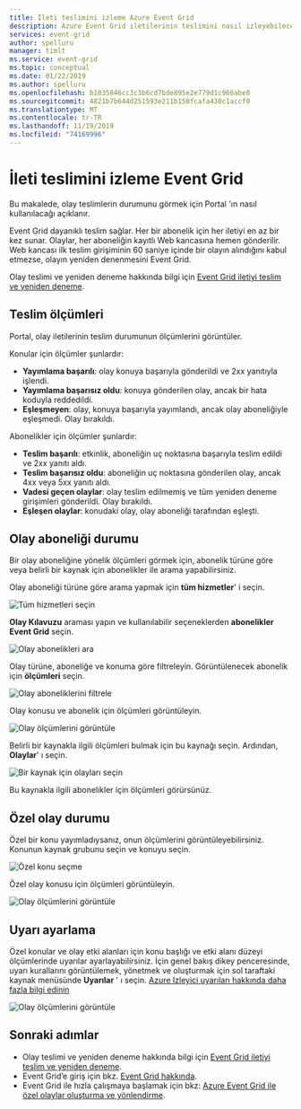 ```yaml
---
title: İleti teslimini izleme Azure Event Grid
description: Azure Event Grid iletilerinin teslimini nasıl izleyebileceğinizi açıklar.
services: event-grid
author: spelluru
manager: timlt
ms.service: event-grid
ms.topic: conceptual
ms.date: 01/22/2019
ms.author: spelluru
ms.openlocfilehash: b1035046cc3c3b6cd7bde895e2e779d1c966abe0
ms.sourcegitcommit: 4821b7b644d251593e211b150fcafa430c1accf0
ms.translationtype: MT
ms.contentlocale: tr-TR
ms.lasthandoff: 11/19/2019
ms.locfileid: "74169996"
---
```

# <a name="monitor-event-grid-message-delivery"></a>İleti teslimini izleme Event Grid 

Bu makalede, olay teslimlerin durumunu görmek için Portal 'ın nasıl kullanılacağı açıklanır.

Event Grid dayanıklı teslim sağlar. Her bir abonelik için her iletiyi en az bir kez sunar. Olaylar, her aboneliğin kayıtlı Web kancasına hemen gönderilir. Web kancası ilk teslim girişiminin 60 saniye içinde bir olayın alındığını kabul etmezse, olayın yeniden denenmesini Event Grid.

Olay teslimi ve yeniden deneme hakkında bilgi için [Event Grid iletiyi teslim ve yeniden deneme](delivery-and-retry.md).

## <a name="delivery-metrics"></a>Teslim ölçümleri

Portal, olay iletilerinin teslim durumunun ölçümlerini görüntüler.

Konular için ölçümler şunlardır:

* **Yayımlama başarılı**: olay konuya başarıyla gönderildi ve 2xx yanıtıyla işlendi.
* **Yayımlama başarısız oldu**: konuya gönderilen olay, ancak bir hata koduyla reddedildi.
* **Eşleşmeyen**: olay, konuya başarıyla yayımlandı, ancak olay aboneliğiyle eşleşmedi. Olay bırakıldı.

Abonelikler için ölçümler şunlardır:

* **Teslim başarılı**: etkinlik, aboneliğin uç noktasına başarıyla teslim edildi ve 2xx yanıtı aldı.
* **Teslim başarısız oldu**: aboneliğin uç noktasına gönderilen olay, ancak 4xx veya 5xx yanıtı aldı.
* **Vadesi geçen olaylar**: olay teslim edilmemiş ve tüm yeniden deneme girişimleri gönderildi. Olay bırakıldı.
* **Eşleşen olaylar**: konudaki olay, olay aboneliği tarafından eşleşti.

## <a name="event-subscription-status"></a>Olay aboneliği durumu

Bir olay aboneliğine yönelik ölçümleri görmek için, abonelik türüne göre veya belirli bir kaynak için abonelikler ile arama yapabilirsiniz.

Olay aboneliği türüne göre arama yapmak için **tüm hizmetler**' i seçin.

![Tüm hizmetleri seçin](./media/monitor-event-delivery/all-services.png)

**Olay Kılavuzu** araması yapın ve kullanılabilir seçeneklerden **abonelikler Event Grid** seçin.

![Olay abonelikleri ara](./media/monitor-event-delivery/search-and-select.png)

Olay türüne, aboneliğe ve konuma göre filtreleyin. Görüntülenecek abonelik için **ölçümleri** seçin.

![Olay aboneliklerini filtrele](./media/monitor-event-delivery/filter-events.png)

Olay konusu ve abonelik için ölçümleri görüntüleyin.

![Olay ölçümlerini görüntüle](./media/monitor-event-delivery/subscription-metrics.png)

Belirli bir kaynakla ilgili ölçümleri bulmak için bu kaynağı seçin. Ardından, **Olaylar**' ı seçin.

![Bir kaynak için olayları seçin](./media/monitor-event-delivery/select-events.png)

Bu kaynakla ilgili abonelikler için ölçümleri görürsünüz.

## <a name="custom-event-status"></a>Özel olay durumu

Özel bir konu yayımladıysanız, onun ölçümlerini görüntüleyebilirsiniz. Konunun kaynak grubunu seçin ve konuyu seçin.

![Özel konu seçme](./media/monitor-event-delivery/select-custom-topic.png)

Özel olay konusu için ölçümleri görüntüleyin.

![Olay ölçümlerini görüntüle](./media/monitor-event-delivery/custom-topic-metrics.png)

## <a name="set-alerts"></a>Uyarı ayarlama

Özel konular ve olay etki alanları için konu başlığı ve etki alanı düzeyi ölçümlerinde uyarılar ayarlayabilirsiniz. İçin genel bakış dikey penceresinde, uyarı kurallarını görüntülemek, yönetmek ve oluşturmak için sol taraftaki kaynak menüsünde **Uyarılar** ' ı seçin. [Azure Izleyici uyarıları hakkında daha fazla bilgi edinin](../azure-monitor/platform/alerts-overview.md)

![Olay ölçümlerini görüntüle](./media/monitor-event-delivery/select-alerts.png)

## <a name="next-steps"></a>Sonraki adımlar

* Olay teslimi ve yeniden deneme hakkında bilgi için [Event Grid iletiyi teslim ve yeniden deneme](delivery-and-retry.md).
* Event Grid’e giriş için bkz. [Event Grid hakkında](overview.md).
* Event Grid ile hızla çalışmaya başlamak için bkz: [Azure Event Grid ile özel olaylar oluşturma ve yönlendirme](custom-event-quickstart.md).
